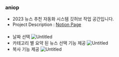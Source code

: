 ### aniop
- 2023 뉴스 추천 자동화 시스템 깃허브 작업 공간입니다.
- Project Description : [Notion Page](https://www.notion.so/ANIOP-b9776cd3f32c4d449f26947cbf5dd9f3?pvs=4)

 
#### 
- 날짜 선택
![Untitled](https://prod-files-secure.s3.us-west-2.amazonaws.com/edf18f4a-607a-4e6e-a197-6ea52fc9066e/67fef0ee-9130-434c-9ea0-3400c583404c/Untitled.png)
- 카테고리 별 요약 된 뉴스 선택 기능 제공
![Untitled](https://prod-files-secure.s3.us-west-2.amazonaws.com/edf18f4a-607a-4e6e-a197-6ea52fc9066e/8facf730-c5a7-44d3-b857-0e549b0a681c/Untitled.png)
- 복사 기능 제공
![Untitled](https://prod-files-secure.s3.us-west-2.amazonaws.com/edf18f4a-607a-4e6e-a197-6ea52fc9066e/b4d9cd05-3169-489b-a847-00e0814d26af/Untitled.png)
